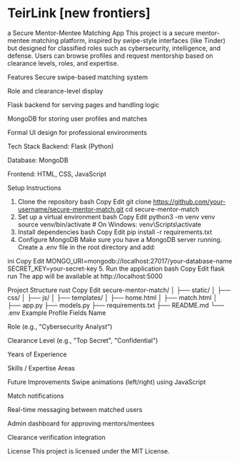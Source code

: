 # TeirLink [new frontiers]

a Secure Mentor-Mentee Matching App
This project is a secure mentor-mentee matching platform, inspired by swipe-style interfaces (like Tinder) but designed for classified roles such as cybersecurity, intelligence, and defense.
Users can browse profiles and request mentorship based on clearance levels, roles, and expertise.

Features
Secure swipe-based matching system

Role and clearance-level display

Flask backend for serving pages and handling logic

MongoDB for storing user profiles and matches

Formal UI design for professional environments

Tech Stack
Backend: Flask (Python)

Database: MongoDB 

Frontend: HTML, CSS, JavaScript

Setup Instructions
1. Clone the repository
bash
Copy
Edit
git clone https://github.com/your-username/secure-mentor-match.git
cd secure-mentor-match
2. Set up a virtual environment
bash
Copy
Edit
python3 -m venv venv
source venv/bin/activate  # On Windows: venv\Scripts\activate
3. Install dependencies
bash
Copy
Edit
pip install -r requirements.txt
4. Configure MongoDB
Make sure you have a MongoDB server running.
Create a .env file in the root directory and add:

ini
Copy
Edit
MONGO_URI=mongodb://localhost:27017/your-database-name
SECRET_KEY=your-secret-key
5. Run the application
bash
Copy
Edit
flask run
The app will be available at http://localhost:5000

Project Structure
rust
Copy
Edit
secure-mentor-match/
│
├── static/
│   ├── css/
│   ├── js/
│
├── templates/
│   ├── home.html
│   ├── match.html
│
├── app.py
├── models.py
├── requirements.txt
├── README.md
└── .env
Example Profile Fields
Name

Role (e.g., "Cybersecurity Analyst")

Clearance Level (e.g., "Top Secret", "Confidential")

Years of Experience

Skills / Expertise Areas

Future Improvements
Swipe animations (left/right) using JavaScript

Match notifications

Real-time messaging between matched users

Admin dashboard for approving mentors/mentees

Clearance verification integration

License
This project is licensed under the MIT License.

